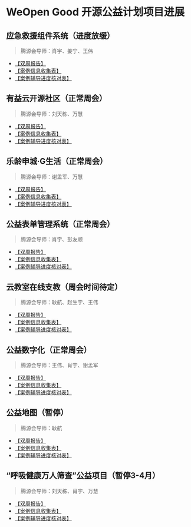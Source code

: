 
# WeOpen Good 开源公益计划项目进展

## 应急救援组件系统（进度放缓）
> 腾源会导师：肖宇、姜宁、王伟
- [【双周报告】](https://docs.qq.com/doc/DSnRjZVF6SG9jcHNq)
- [【案例信息收集表】](https://docs.qq.com/doc/DSndYT1haU21Ob0lU)
- [【案例辅导进度核对表】](https://docs.qq.com/doc/DSldXQWROeXFHUFph)

## 有益云开源社区（正常周会）
> 腾源会导师：刘天栋、万慧
- [【双周报告】](https://docs.qq.com/doc/DSkxkZE5HWE5TU2Fk)
- [【案例信息收集表】](https://docs.qq.com/doc/DSlh4WE5WYXFmcUdU)
- [【案例辅导进度核对表】](https://docs.qq.com/doc/DSlFSRWdrY3RiUEdz)

## 乐龄申城·G生活（正常周会）
> 腾源会导师：谢孟军、万慧
- [【双周报告】](https://docs.qq.com/doc/DSlByS2dVcUZ3YlBP)
- [【案例信息收集表】](https://docs.qq.com/doc/DSm9WVGNwY01SbUJ4)
- [【案例辅导进度核对表】](https://docs.qq.com/doc/DSk54YkxUR0xPSHhz)

## 公益表单管理系统（正常周会）
> 腾源会导师：肖宇、彭友顺
- [【双周报告】](https://docs.qq.com/doc/DSkZNbFlUR1B6VmFO)
- [【案例信息收集表】](https://docs.qq.com/doc/DSnlMcEV1bWdUTWRQ)
- [【案例辅导进度核对表】](https://docs.qq.com/doc/DSnVQRGNCanhJWndV)

## 云教室在线支教（周会时间待定）
> 腾源会导师：耿航、赵生宇、王伟
- [【双周报告】](https://docs.qq.com/doc/DSndYcUhQVmhWcnRH)
- [【案例信息收集表】](https://docs.qq.com/doc/DSlR3elZQUnp3QXpx)
- [【案例辅导进度核对表】](https://docs.qq.com/doc/DSlB6RGZvTXhZakVj)

## 公益数字化（正常周会）
> 腾源会导师：王伟、肖宇、谢孟军
- [【双周报告】](https://docs.qq.com/doc/DSm5ySk5rdlZIYXln)
- [【案例信息收集表】](https://docs.qq.com/doc/DSnRNWHNKZ21IUEt3)
- [【案例辅导进度核对表】](https://docs.qq.com/doc/DSm1KYUtYcmt3Rklq)

## 公益地图（暂停）
> 腾源会导师：耿航
- [【双周报告】](https://docs.qq.com/doc/DSk96RFprSFFwTEJD)
- [【案例信息收集表】](https://docs.qq.com/doc/DSlNyc3BRRmdUc3FG)
- [【案例辅导进度核对表】](https://docs.qq.com/doc/DSlNNVVZFcU9oZ1Rm)


## “呼吸健康万人筛查”公益项目（暂停3-4月）
> 腾源会导师：刘天栋、肖宇、万慧
- [【双周报告】](https://docs.qq.com/doc/DSmJtYnJZYWpCSEZG)
- [【案例信息收集表】](https://docs.qq.com/doc/DSkxkamxpbVNSSUlS)
- [【案例辅导进度核对表】](https://docs.qq.com/doc/DSlVoVmx2WkpPakF6)

